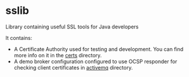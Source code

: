 # sslib

Library containing useful SSL tools for Java developers

It contains:

* A Certificate Authority used for testing and development. You can find more info on it in the [certs](certs/) directory.
* A demo broker configuration configured to use OCSP responder for checking client certificates in [activemq](activemq/) directory.



